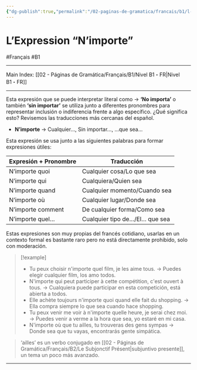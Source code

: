 ```yaml
---
{"dg-publish":true,"permalink":"/02-paginas-de-gramatica/francais/b1/l-expression-n-importe/"}
---
```


# L’Expression “N’importe”
#Français #B1
___
Main Index: [[02 - Páginas de Gramática/Français/B1/Nivel B1・FR\|Nivel B1・FR]]
___
Esta expresión que se puede interpretar literal como → **‘No importa’** o también **‘sin importar’** se utiliza junto a diferentes pronombres para representar inclusión o indiferencia frente a algo específico. ¿Qué significa esto? Revisemos las traducciones más cercanas del español.

- **N’importe** → Cualquier…, Sin importar…, …que sea…

Esta expresión se usa junto a las siguientes palabras para formar expresiones útiles:

| Expresión + Pronombre | Traducción                     |
| --------------------- | ------------------------------ |
| N’importe quoi        | Cualquier cosa/Lo que sea      |
| N’importe qui         | Cualquiera/Quien sea           |
| N’importe quand       | Cualquier momento/Cuando sea   |
| N’importe où          | Cualquier lugar/Donde sea      |
| N’importe comment     | De cualquier forma/Como sea    |
| N’importe quel…       | Cualquier tipo de…/El… que sea |
Estas expresiones son muy propias del francés cotidiano, usarlas en un contexto formal es bastante raro pero no está directamente prohibido, solo con moderación.


> [!example] 
> - Tu peux choisir n'importe quel film, je les aime tous. → Puedes elegir cualquier film, los amo todos.
> - N'importe qui peut participer à cette compétition, c'est ouvert à tous. → Cualquiera puede participar en esta competición, está abierta a todos.
> - Elle achète toujours n'importe quoi quand elle fait du shopping. → Ella compra siempre lo que sea cuando hace shopping.
> - Tu peux venir me voir à n'importe quelle heure, je serai chez moi. → Puedes venir a verme a la hora que sea, yo estaré en mi casa.
> - N'importe où que tu ailles, tu trouveras des gens sympas → Donde sea que tu vayas, encontrarás gente simpática.

> ‘ailles’ es un verbo conjugado en [[02 - Páginas de Gramática/Français/B2/Le Subjonctif Présent\|subjuntivo presente]], un tema un poco más avanzado.

___